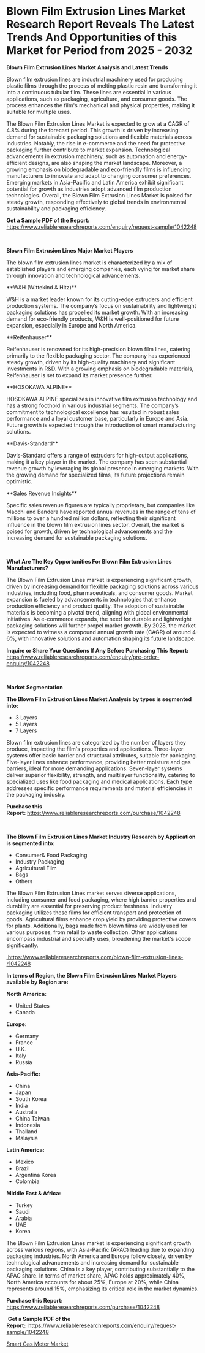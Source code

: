 <p><h1>Blown Film Extrusion Lines Market Research Report Reveals The Latest Trends And Opportunities of this Market for Period from 2025 - 2032</h1></p><p><strong>Blown Film Extrusion Lines Market Analysis and Latest Trends</strong></p>
<p><p>Blown film extrusion lines are industrial machinery used for producing plastic films through the process of melting plastic resin and transforming it into a continuous tubular film. These lines are essential in various applications, such as packaging, agriculture, and consumer goods. The process enhances the film's mechanical and physical properties, making it suitable for multiple uses.</p><p>The Blown Film Extrusion Lines Market is expected to grow at a CAGR of 4.8% during the forecast period. This growth is driven by increasing demand for sustainable packaging solutions and flexible materials across industries. Notably, the rise in e-commerce and the need for protective packaging further contribute to market expansion. Technological advancements in extrusion machinery, such as automation and energy-efficient designs, are also shaping the market landscape. Moreover, a growing emphasis on biodegradable and eco-friendly films is influencing manufacturers to innovate and adapt to changing consumer preferences. Emerging markets in Asia-Pacific and Latin America exhibit significant potential for growth as industries adopt advanced film production technologies. Overall, the Blown Film Extrusion Lines Market is poised for steady growth, responding effectively to global trends in environmental sustainability and packaging efficiency.</p></p>
<p><strong>Get a Sample PDF of the Report:&nbsp;</strong> <a href="https://www.reliableresearchreports.com/enquiry/request-sample/1042248?utm_campaign=2452&utm_medium=2&utm_source=Github&utm_content=ia&utm_term=18022025&utm_id=blown-film-extrusion-lines">https://www.reliableresearchreports.com/enquiry/request-sample/1042248</a></p>
<p>&nbsp;</p>
<p><strong>Blown Film Extrusion Lines Major Market Players</strong></p>
<p><p>The blown film extrusion lines market is characterized by a mix of established players and emerging companies, each vying for market share through innovation and technological advancements.</p><p>**W&H (Wittekind & Hitz)**</p><p>W&H is a market leader known for its cutting-edge extruders and efficient production systems. The company’s focus on sustainability and lightweight packaging solutions has propelled its market growth. With an increasing demand for eco-friendly products, W&H is well-positioned for future expansion, especially in Europe and North America.</p><p>**Reifenhauser**</p><p>Reifenhauser is renowned for its high-precision blown film lines, catering primarily to the flexible packaging sector. The company has experienced steady growth, driven by its high-quality machinery and significant investments in R&D. With a growing emphasis on biodegradable materials, Reifenhauser is set to expand its market presence further.</p><p>**HOSOKAWA ALPINE**</p><p>HOSOKAWA ALPINE specializes in innovative film extrusion technology and has a strong foothold in various industrial segments. The company’s commitment to technological excellence has resulted in robust sales performance and a loyal customer base, particularly in Europe and Asia. Future growth is expected through the introduction of smart manufacturing solutions.</p><p>**Davis-Standard**</p><p>Davis-Standard offers a range of extruders for high-output applications, making it a key player in the market. The company has seen substantial revenue growth by leveraging its global presence in emerging markets. With the growing demand for specialized films, its future projections remain optimistic.</p><p>**Sales Revenue Insights**</p><p>Specific sales revenue figures are typically proprietary, but companies like Macchi and Bandera have reported annual revenues in the range of tens of millions to over a hundred million dollars, reflecting their significant influence in the blown film extrusion lines sector. Overall, the market is poised for growth, driven by technological advancements and the increasing demand for sustainable packaging solutions.</p></p>
<p>&nbsp;</p>
<p><strong>What Are The Key Opportunities For Blown Film Extrusion Lines Manufacturers?</strong></p>
<p><p>The Blown Film Extrusion Lines market is experiencing significant growth, driven by increasing demand for flexible packaging solutions across various industries, including food, pharmaceuticals, and consumer goods. Market expansion is fueled by advancements in technologies that enhance production efficiency and product quality. The adoption of sustainable materials is becoming a pivotal trend, aligning with global environmental initiatives. As e-commerce expands, the need for durable and lightweight packaging solutions will further propel market growth. By 2028, the market is expected to witness a compound annual growth rate (CAGR) of around 4-6%, with innovative solutions and automation shaping its future landscape.</p></p>
<p><strong>Inquire or Share Your Questions If Any Before Purchasing This Report:</strong> <a href="https://www.reliableresearchreports.com/enquiry/pre-order-enquiry/1042248?utm_campaign=2452&utm_medium=2&utm_source=Github&utm_content=ia&utm_term=18022025&utm_id=blown-film-extrusion-lines">https://www.reliableresearchreports.com/enquiry/pre-order-enquiry/1042248</a></p>
<p>&nbsp;</p>
<p><strong>Market Segmentation</strong></p>
<p><strong>The Blown Film Extrusion Lines Market Analysis by types is segmented into:</strong></p>
<p><ul><li>3 Layers</li><li>5 Layers</li><li>7 Layers</li></ul></p>
<p><p>Blown film extrusion lines are categorized by the number of layers they produce, impacting the film's properties and applications. Three-layer systems offer basic barrier and structural attributes, suitable for packaging. Five-layer lines enhance performance, providing better moisture and gas barriers, ideal for more demanding applications. Seven-layer systems deliver superior flexibility, strength, and multilayer functionality, catering to specialized uses like food packaging and medical applications. Each type addresses specific performance requirements and material efficiencies in the packaging industry.</p></p>
<p><strong>Purchase this Report:&nbsp;</strong><a href="https://www.reliableresearchreports.com/purchase/1042248?utm_campaign=2452&utm_medium=2&utm_source=Github&utm_content=ia&utm_term=18022025&utm_id=blown-film-extrusion-lines">https://www.reliableresearchreports.com/purchase/1042248</a></p>
<p>&nbsp;</p>
<p><strong>The Blown Film Extrusion Lines Market Industry Research by Application is segmented into:</strong></p>
<p><ul><li>Consumer& Food Packaging</li><li>Industry Packaging</li><li>Agricultural Film</li><li>Bags</li><li>Others</li></ul></p>
<p><p>The Blown Film Extrusion Lines market serves diverse applications, including consumer and food packaging, where high barrier properties and durability are essential for preserving product freshness. Industry packaging utilizes these films for efficient transport and protection of goods. Agricultural films enhance crop yield by providing protective covers for plants. Additionally, bags made from blown films are widely used for various purposes, from retail to waste collection. Other applications encompass industrial and specialty uses, broadening the market's scope significantly.</p></p>
<p><a href="https://www.reliableresearchreports.com/blown-film-extrusion-lines-r1042248?utm_campaign=2452&utm_medium=2&utm_source=Github&utm_content=ia&utm_term=18022025&utm_id=blown-film-extrusion-lines">&nbsp;https://www.reliableresearchreports.com/blown-film-extrusion-lines-r1042248</a></p>
<p><strong>In terms of Region, the Blown Film Extrusion Lines Market Players available by Region are:</strong></p>
<p>
    <p> <strong> North America: </strong>
        <ul>
            <li>United States</li>
            <li>Canada</li>
        </ul>
        </p> 
    <p> <strong> Europe: </strong>
        <ul>
            <li>Germany</li>
            <li>France</li>
            <li>U.K.</li>
            <li>Italy</li>
            <li>Russia</li>
        </ul>
        </p> 
    <p> <strong> Asia-Pacific: </strong>
        <ul>
            <li>China</li>
            <li>Japan</li>
            <li>South Korea</li>
            <li>India</li>
            <li>Australia</li>
            <li>China Taiwan</li>
            <li>Indonesia</li>
            <li>Thailand</li>
            <li>Malaysia</li>
        </ul>
        </p> 
    <p> <strong> Latin America: </strong>
        <ul>
            <li>Mexico</li>
            <li>Brazil</li>
            <li>Argentina Korea</li>
            <li>Colombia</li>
        </ul>
        </p> 
    <p> <strong> Middle East & Africa: </strong>
        <ul>
            <li>Turkey</li>
            <li>Saudi</li>
            <li>Arabia</li>
            <li>UAE</li>
            <li>Korea</li>
        </ul>
    </p>
    </p>
<p><p>The Blown Film Extrusion Lines market is experiencing significant growth across various regions, with Asia-Pacific (APAC) leading due to expanding packaging industries. North America and Europe follow closely, driven by technological advancements and increasing demand for sustainable packaging solutions. China is a key player, contributing substantially to the APAC share. In terms of market share, APAC holds approximately 40%, North America accounts for about 25%, Europe at 20%, while China represents around 15%, emphasizing its critical role in the market dynamics.</p></p>
<p><strong>Purchase this Report: </strong><a href="https://www.reliableresearchreports.com/purchase/1042248?utm_campaign=2452&utm_medium=2&utm_source=Github&utm_content=ia&utm_term=18022025&utm_id=blown-film-extrusion-lines">https://www.reliableresearchreports.com/purchase/1042248</a></p>
<p>&nbsp;<strong>Get a Sample PDF of the Report:&nbsp;&nbsp;</strong><a href="https://www.reliableresearchreports.com/enquiry/request-sample/1042248?utm_campaign=2452&utm_medium=2&utm_source=Github&utm_content=ia&utm_term=18022025&utm_id=blown-film-extrusion-lines">https://www.reliableresearchreports.com/enquiry/request-sample/1042248</a></p>
<p><strong></strong></p>
<p><p><a href="https://github.com/donnettaletizia/Market-Research-Report-List-1/blob/main/smart-gas-meter-market.md?utm_campaign=2452&utm_medium=2&utm_source=Github&utm_content=ia&utm_term=18022025&utm_id=blown-film-extrusion-lines">Smart Gas Meter Market</a></p></p>